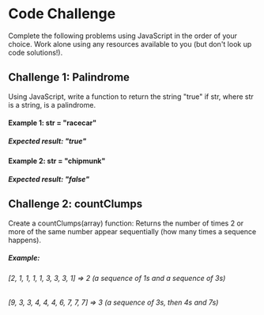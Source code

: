 # Code Challenge
Complete the following problems using JavaScript in the order of your choice. Work alone using any resources available to you (but don't look up code solutions!).

## Challenge 1: Palindrome 
Using JavaScript, write a function to return the string "true" if str, where str is a string, is a palindrome.
#### Example 1: str = "racecar"
##### Expected result: "true"
#### Example 2: str = "chipmunk"
##### Expected result: "false"


## Challenge 2: countClumps
Create a countClumps(array) function:  Returns the number of times 2 or more of the same number appear sequentially (how many times a sequence happens).
##### Example: 
###### [2, 1, 1, 1, 1, 3, 3, 3, 1] => 2   (a sequence of 1s and a sequence of 3s)
###### [9, 3, 3, 4, 4, 4, 6, 7, 7, 7] => 3   (a sequence of 3s, then 4s and 7s)

